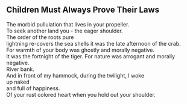 Children Must Always Prove Their Laws
-------------------------------------
The morbid pullulation that lives in your propeller.  
To seek another land you - the eager shoulder.  
The order of the roots pure  
lightning re-covers the sea shells it was the late afternoon of the crab.  
For warmth of your body was ghostly and morally negative.  
It was the fortnight of the tiger. For nature was arrogant and morally negative.  
River bank.  
And in front of my hammock, during the twilight, I woke  
up naked  
and full of happiness.  
Of your rust colored heart when you hold out your shoulder.  
